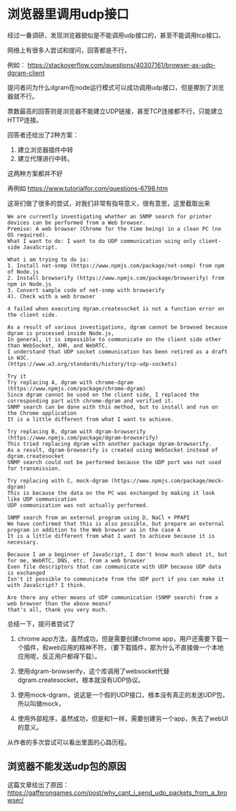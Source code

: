 # 浏览器里调用udp接口

经过一番调研，发现浏览器貌似是不能调用udp接口的，甚至不能调用tcp接口。

网络上有很多人尝试和提问，回答都是不行，

例如： https://stackoverflow.com/questions/40307161/browser-as-udp-dgram-client

提问者问为什么dgram在node运行模式可以成功调用udp接口，但是挪到了浏览器就不行。

票数最高的回答则是浏览器不能建立UDP链接，甚至TCP连接都不行，只能建立HTTP连接。

回答者还给出了2种方案：

1. 建立浏览器插件中转
2. 建立代理进行中转。

这两种方案都并不好

再例如 https://www.tutorialfor.com/questions-6798.htm

这哥们做了很多的尝试，对我们非常有指导意义，很有意思，这里截取出来

```
We are currently investigating whether an SNMP search for printer devices can be performed from a Web browser.
Premise: A web browser (Chrome for the time being) in a clean PC (no OS required).
What I want to do: I want to do UDP communication using only client-side JavaScript.

What i am trying to do is:
1. Install net-snmp (https://www.npmjs.com/package/net-snmp) from npm of Node.js
2. Install browserify (https://www.npmjs.com/package/browserify) from npm in Node.js
3. Convert sample code of net-snmp with browserify
4). Check with a web browser

4 failed when executing dgram.createsocket is not a function error on the client side.

As a result of various investigations, dgram cannot be browsed because dgram is processed inside Node.js,
In general, it is impossible to communicate on the client side other than WebSocket, XHR, and WebRTC.
I understand that UDP socket communication has been retired as a draft in W3C.
(https://www.w3.org/standards/history/tcp-udp-sockets)

Try it
Try replacing A, dgram with chrome-dgram (https://www.npmjs.com/package/chrome-dgram)
Since dgram cannot be used on the client side, I replaced the corresponding part with chrome-dgram and verified it.
SNMP search can be done with this method, but to install and run on the Chrome application
It is a little different from what I want to achieve.

Try replacing B, dgram with dgram-browserify (https://www.npmjs.com/package/dgram-browserify)
This tried replacing dgram with another package dgram-browserify.
As a result, dgram-browserify is created using WebSocket instead of dgram.createsocket
SNMP search could not be performed because the UDP port was not used for transmission.

Try replacing with C, mock-dgram (https://www.npmjs.com/package/mock-dgram)
This is because the data on the PC was exchanged by making it look like UDP communication
UDP communication was not actually performed.

SNMP search from an external program using D, NaCl + PPAPI
We have confirmed that this is also possible, but prepare an external program in addition to the Web browser as in the case A
It is a little different from what I want to achieve because it is necessary.

Because I am a beginner of JavaScript, I don't know much about it, but for me, WebRTC, DNS, etc. from a web browser
Even file descriptors that can communicate with UDP because UDP data is exchanged
Isn't it possible to communicate from the UDP port if you can make it with JavaScript? I think.

Are there any other means of UDP communication (SNMP search) from a web browser than the above means?
that's all, thank you very much.
```

总结一下，提问者尝试了

1. chrome app方法，虽然成功，但是需要创建chrome app，用户还需要下载一个插件，和web应用的精神不符，（要下载插件，那为什么不直接做一个本地应用呢，反正用户都得下载）。

2. 使用dgram-browserify，这个库调用了websocket代替dgram.createsocket，根本就没有UDP协议。

3. 使用mock-dgram，说这是一个假的UDP接口，根本没有真正的发送UDP包，所以叫做mock，

4. 使用外部程序，虽然成功，但是和1一样，需要创建另一个app，失去了webUI的意义。

从作者的多次尝试可以看出里面的心路历程。

## 浏览器不能发送udp包的原因

这篇文章给出了原因：https://gafferongames.com/post/why_cant_i_send_udp_packets_from_a_browser/
